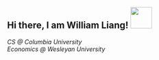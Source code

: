 ## Hi there, I am William Liang! <img src="https://media.giphy.com/media/HtqFbL7el09oY/giphy.gif" width="50" height="50" />

*CS @ Columbia University*
<br>
*Economics @ Wesleyan University*

